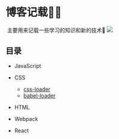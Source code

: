 # 博客记载🐱‍🚀

​	主要用来记载一些学习的知识和新的技术🍺
![](https://github.com/jiantongCode/img/blob/main/root/gir.jpg)

## 目录

- JavaScript
- CSS
  - [css-loader](https://github.com/jiantongCode/blogs/blob/main/Webpack/css-loader.md)
  - [babel-loader](https://github.com/jiantongCode/blogs/blob/main/Webpack/babel-loader.md)
  
- HTML

- Webpack

- React

  

